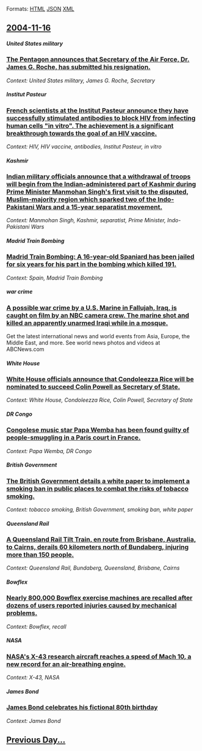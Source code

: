 
Formats: [HTML](2004/11/16/index.html)  [JSON](2004/11/16/index.json)  [XML](2004/11/16/index.xml)  

## [2004-11-16](/news/2004/11/16/index.md)

##### United States military
### [ The Pentagon announces that Secretary of the Air Force, Dr. James G. Roche, has submitted his resignation. ](/news/2004/11/16/the-pentagon-announces-that-secretary-of-the-air-force-dr-james-g-roche-has-submitted-his-resignation.md)
_Context: United States military, James G. Roche, Secretary_

##### Institut Pasteur
### [ French scientists at the Institut Pasteur announce they have successfully stimulated antibodies to block HIV from infecting human cells "in vitro". The achievement is a significant breakthrough towards the goal of an HIV vaccine. ](/news/2004/11/16/french-scientists-at-the-institut-pasteur-announce-they-have-successfully-stimulated-antibodies-to-block-hiv-from-infecting-human-cells-in.md)
_Context: HIV, HIV vaccine, antibodies, Institut Pasteur, in vitro_

##### Kashmir
### [ Indian military officials announce that a withdrawal of troops will begin from the Indian-administered part of Kashmir during Prime Minister Manmohan Singh's first visit to the disputed, Muslim-majority region which sparked two of the Indo-Pakistani Wars and a 15-year separatist movement. ](/news/2004/11/16/indian-military-officials-announce-that-a-withdrawal-of-troops-will-begin-from-the-indian-administered-part-of-kashmir-during-prime-ministe.md)
_Context: Manmohan Singh, Kashmir, separatist, Prime Minister, Indo-Pakistani Wars_

##### Madrid Train Bombing
### [ Madrid Train Bombing: A 16-year-old Spaniard has been jailed for six years for his part in the bombing which killed 191. ](/news/2004/11/16/madrid-train-bombing-a-16-year-old-spaniard-has-been-jailed-for-six-years-for-his-part-in-the-bombing-which-killed-191.md)
_Context: Spain, Madrid Train Bombing_

##### war crime
### [ A possible war crime by a U.S. Marine in Fallujah, Iraq, is caught on film by an NBC camera crew. The marine shot and killed an apparently unarmed Iraqi while in a mosque. ](/news/2004/11/16/a-possible-war-crime-by-a-u-s-marine-in-fallujah-iraq-is-caught-on-film-by-an-nbc-camera-crew-the-marine-shot-and-killed-an-apparently.md)
Get the latest international news and world events from Asia, Europe, the Middle East, and more. See world news photos and videos at ABCNews.com

##### White House
### [ White House officials announce that Condoleezza Rice will be nominated to succeed Colin Powell as Secretary of State. ](/news/2004/11/16/white-house-officials-announce-that-condoleezza-rice-will-be-nominated-to-succeed-colin-powell-as-secretary-of-state.md)
_Context: White House, Condoleezza Rice, Colin Powell, Secretary of State_

##### DR Congo
### [ Congolese music star Papa Wemba has been found guilty of people-smuggling in a Paris court in France. ](/news/2004/11/16/congolese-music-star-papa-wemba-has-been-found-guilty-of-people-smuggling-in-a-paris-court-in-france.md)
_Context: Papa Wemba, DR Congo_

##### British Government
### [ The British Government details a white paper to implement a smoking ban in public places to combat the risks of tobacco smoking. ](/news/2004/11/16/the-british-government-details-a-white-paper-to-implement-a-smoking-ban-in-public-places-to-combat-the-risks-of-tobacco-smoking.md)
_Context: tobacco smoking, British Government, smoking ban, white paper_

##### Queensland Rail
### [ A Queensland Rail Tilt Train, en route from Brisbane, Australia, to Cairns, derails 60 kilometers north of Bundaberg, injuring more than 150 people. ](/news/2004/11/16/a-queensland-rail-tilt-train-en-route-from-brisbane-australia-to-cairns-derails-60-kilometers-north-of-bundaberg-injuring-more-than-15.md)
_Context: Queensland Rail, Bundaberg, Queensland, Brisbane, Cairns_

##### Bowflex
### [ Nearly 800,000 Bowflex exercise machines are recalled after dozens of users reported injuries caused by mechanical problems. ](/news/2004/11/16/nearly-800-000-bowflex-exercise-machines-are-recalled-after-dozens-of-users-reported-injuries-caused-by-mechanical-problems.md)
_Context: Bowflex, recall_

##### NASA
### [ NASA's X-43 research aircraft reaches a speed of Mach 10, a new record for an air-breathing engine. ](/news/2004/11/16/nasa-s-x-43-research-aircraft-reaches-a-speed-of-mach-10-a-new-record-for-an-air-breathing-engine.md)
_Context: X-43, NASA_

##### James Bond
### [ James Bond celebrates his fictional 80th birthday ](/news/2004/11/16/james-bond-celebrates-his-fictional-80th-birthday.md)
_Context: James Bond_

## [Previous Day...](/news/2004/11/15/index.md)

